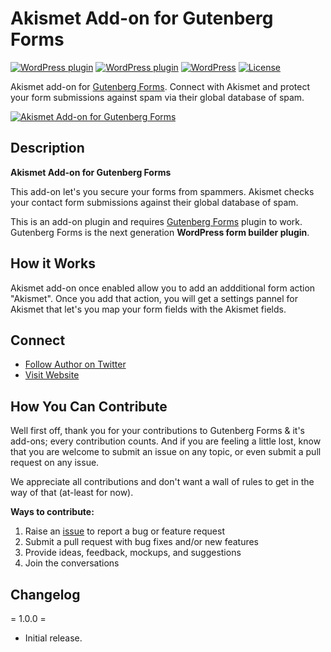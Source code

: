 # Akismet Add-on for Gutenberg Forms

[![WordPress plugin](https://img.shields.io/wordpress/plugin/dt/guten-forms-akismet.svg?style=flat)](https://wordpress.org/plugins/guten-forms-akismet/) [![WordPress plugin](https://img.shields.io/wordpress/plugin/v/guten-forms-akismet.svg?style=flat)](https://wordpress.org/plugins/guten-forms-akismet/) [![WordPress](https://img.shields.io/wordpress/v/guten-forms-akismet.svg?style=flat)]() [![License](https://img.shields.io/badge/license-GPL--2.0%2B-red.svg)](https://github.com/munirkamal/guten-forms-akismet/blob/master/LICENSE)


Akismet add-on for [Gutenberg Forms](https://wordpress.org/plugins/forms-gutenberg/). Connect with Akismet and protect your form submissions against spam via their global database of spam.

[![Akismet Add-on for Gutenberg Forms](https://ps.w.org/guten-forms-akismet/assets/banner-1544x500.png)](https://wordpress.org/plugins/guten-forms-akismet/)

## Description

**Akismet Add-on for Gutenberg Forms**

This add-on let's you secure your forms from spammers. Akismet checks your contact form submissions against their global database of spam.

This is an add-on plugin and requires <a href="https://gutenbergforms.com/" rel="friend" title="Gutenberg Forms">Gutenberg Forms</a> plugin to work. Gutenberg Forms is the next generation **WordPress form builder plugin**.

## How it Works

Akismet add-on once enabled allow you to add an addditional form action "Akismet". Once you add that action, you will get a settings pannel for Akismet that let's you map your form fields with the Akismet fields.


## Connect

- [Follow Author on Twitter](https://twitter.com/m_munirkamal)
- [Visit Website](https://gutenbergforms.com/)


## How You Can Contribute

Well first off, thank you for your contributions to Gutenberg Forms & it's add-ons; every contribution counts. And if you are feeling a little lost, know that you are welcome to submit an issue on any topic, or even submit a pull request on any issue.

We appreciate all contributions and don't want a wall of rules to get in the way of that (at-least for now).

**Ways to contribute:**

1. Raise an [issue](https://github.com/CakeWP/gutenberg-forms-akismet-addon) to report a bug or feature request
2. Submit a pull request with bug fixes and/or new features
3. Provide ideas, feedback, mockups, and suggestions
4. Join the conversations


## Changelog

= 1.0.0 =

- Initial release.
